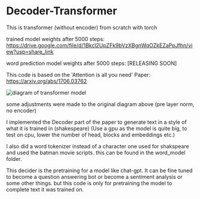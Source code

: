 # Decoder-Transformer
This is transformer (without encoder) from scratch with torch

trained model weights after 5000 steps: https://drive.google.com/file/d/1Bkcl2UpZFk9bVzXBgnWqOZkEZaPpJfhn/view?usp=share_link

word prediction model weights after 5000 steps: [RELEASING SOON]

This code is based on the 'Attention is all you need' Paper: https://arxiv.org/abs/1706.03762

![diagram of transformer model](https://machinelearningmastery.com/wp-content/uploads/2021/08/attention_research_1.png)

some adjustments were made to the original diagram above (pre layer norm, no encoder)

I implemented the Decoder part of the paper to generate text in a style of what it is trained in (shakespeare)
(Use a gpu as the model is quite big, to test on cpu, lower the number of head, blocks and embeddings etc.)

I also did a word tokenizer instead of a character one used for shakspeare and used the batman movie scripts. this
can be found in the word_model folder.

This decider is the pretraining for a model like chat-gpt. It can be fine tuned to become a question answering bot or become a sentiment analysis
or some other things. but this code is only for pretraining the model to complete text it was trained on.
